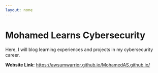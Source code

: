 ```yaml
---
layout: none
---
```


# Mohamed Learns Cybersecurity
Here, I will blog learning experiences and projects in my cybersecurity career.

**Website Link:** https://awsumwarrior.github.io/MohamedAS.github.io/
